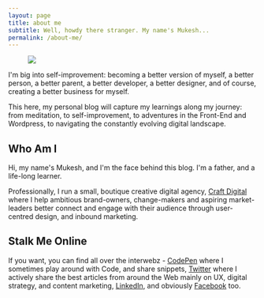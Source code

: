 ```yaml
---
layout: page
title: about me
subtitle: Well, howdy there stranger. My name's Mukesh...
permalink: /about-me/
---
```


<figure class="feat-img">
	<img src="https://media.giphy.com/media/QQkyLVLAbQRKU/giphy.gif" class="full gray" />
</figure>

<p class="p-intro">I'm big into self-improvement: becoming a better version of myself, a better person, a better parent, a better developer, a better designer, and of course, creating a better business for myself.</p>

This here, my personal blog will capture my learnings along my journey: from meditation, to self-improvement, to adventures in the Front-End and Wordpress, to navigating the constantly evolving digital landscape. 

<h2 class="h3">Who Am I</h2>

Hi, my name's Mukesh, and I'm the face behind this blog. I'm a father, and a life-long learner. 

Professionally, I run a small, boutique creative digital agency, [Craft Digital](http://www.craft-digital.co.uk) where I help ambitious brand-owners, change-makers and aspiring market-leaders better connect and engage with their audience through user-centred design, and inbound marketing. 

<h2 class="h3">Stalk Me Online</h2>

If you want, you can find all over the interwebz - [CodePen](http://codepen.io/mukeshkumar/) where I sometimes play around with Code, and share snippets, [Twitter](http://twitter.com/craft_digital) where I actively share the best articles from around the Web mainly on UX, digital strategy, and content marketing, [LinkedIn](http://uk.linkedin.com/in/mukesh-kumar-34353647), and obviously [Facebook](https://www.facebook.com/Mukesh.Kumar1080) too. 